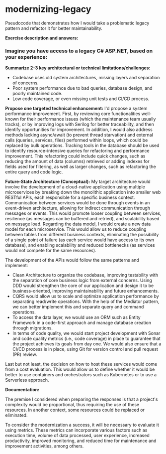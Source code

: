 # modernizing-legacy
Pseudocode that demonstrates how I would take a problematic legacy pattern and refactor it for better maintainability.

**Exercise description and answers:**
### Imagine you have access to a legacy C# ASP.NET, based on your experience:

**Summarize 2–3 key architectural or technical limitations/challenges:**
- Codebase uses old system architectures, missing layers and separation of concerns.
- Poor system performance due to bad queries, database design, and poorly maintained code.
- Low code coverage, or even missing unit tests and CI/CD process.

**Propose one targeted technical enhancement:**
I'd propose a system performance improvement. First, by reviewing core functionalities well-known for their performance issues (which the maintenance team usually tracks), or by improving logs with Serilog for better traceability, and then identify opportunities for improvement.
In addition, I would also address methods lacking async/await (to prevent thread starvation) and external calls (queries, services, files) performed within loops, which could be replaced by bulk operations.
Tracking tools in the database should be used to identify resource-intensive queries for refactoring and performance improvement. This refactoring could include quick changes, such as reducing the amount of data (columns) retrieved or adding indexes for fields used for filtering, as well as larger changes, such as refactoring the entire query and code logic.

**Future-State Architecture (Conceptual):**
My target architecture would involve the development of a cloud-native application using multiple microservices by breaking down the monolithic application into smaller web RESTful APIs, each responsible for a specific business context.
Communication between services would be done through events in an event-driven architecture, allowing for indirect communication through messages or events. This would promote looser coupling between services, resilience (as messages can be buffered and retried), and scalability based on message load.
Regarding the data model, I would create a new data model for each microservice. This would allow us to reduce coupling between tables from different business contexts, eliminating the possibility of a single point of failure (as each service would have access to its own database), and enabling scalability and reduced bottlenecks (as services would not compete for the same resources).

The development of the APIs would follow the same patterns and implement:

- Clean Architecture to organize the codebase, improving testability with the separation of core business logic from external concerns. Using DDD would strengthen the core of our application and design it to be business-oriented, improving maintainability and future enhancements.
- CQRS would allow us to scale and optimize application performance by separating read/write operations. With the help of the Mediator pattern, we can better implement this and separate query and command operations.
- To access the data layer, we would use an ORM such as Entity Framework in a code-first approach and manage database creation through migrations.
- In terms of code quality, we would start project development with Sonar and code quality metrics (i.e., code coverage) in place to guarantee that the project achieves its goals from day one. We would also ensure that a CI/CD process is in place, using Git for version control and pull request (PR) review.

Last but not least, the decision on how to host these services would come from a cost evaluation. This would allow us to define whether it would be better to use containers and orchestrators such as Kubernetes or to use a Serverless approach.

**Documentation:**

The premise I considered when preparing the responses is that a project's complexity would be proportional, thus requiring the use of these resources. In another context, some resources could be replaced or eliminated.

To consider the modernization a success, it will be necessary to evaluate it using metrics. These metrics can incorporate various factors such as execution time, volume of data processed, user experience, increased productivity, improved monitoring, and reduced time for maintenance and improvement activities, among others.
